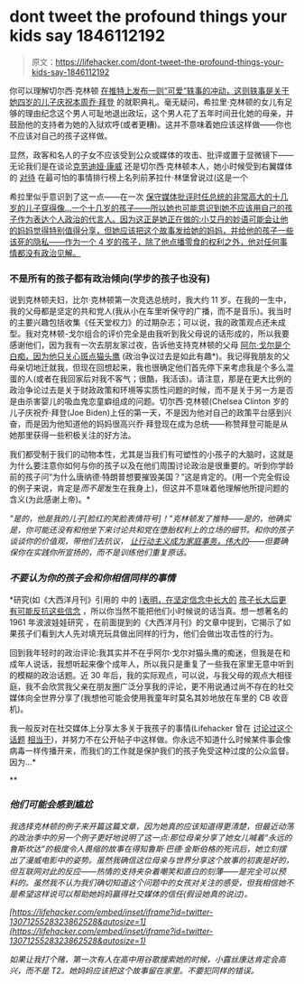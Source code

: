 # dont tweet the profound things your kids say 1846112192

> 原文：<https://lifehacker.com/dont-tweet-the-profound-things-your-kids-say-1846112192>

你可以理解切尔西·克林顿 [在推特上发布一则“可爱”轶事的冲动，这则轶事是关于她四岁的儿子庆祝本周乔·拜登](https://twitter.com/ChelseaClinton/status/1352299533255004163) 的就职典礼。毫无疑问，希拉里·克林顿的女儿有足够的理由纪念这个男人可耻地退出政坛，这个男人花了五年时间丑化她的母亲，并鼓励他的支持者为她的入狱欢呼(或者更糟)。这并不意味着她应该这样做——你也不应该对自己的孩子这样做。

显然，政客和名人的子女不应该受到公众或媒体的攻击、批评或置于显微镜下——无论我们是在谈论[克劳迪娅·康威](https://www.scu.edu/ethics/all-about-ethics/the-ethics-of-journalists-covering-claudia-conway/) 还是切尔西·克林顿本人，她小时候受到右翼媒体的 [对待](https://www.snopes.com/fact-check/rush-limbaugh-chelsea-clinton/) 在最可怕的事情排行榜上名列前茅拉什·林堡曾说过(这是一个

希拉里似乎意识到了这一点——在一次 [保守媒体批评时任总统的非常高大的十几岁的儿子穿得像...一个十几岁的孩子——所以她也可能意识到她不应该用自己的孩子作为表达个人政治的代言人。因为这正是她正在做的:小艾丹的妙语可能会让他的妈妈觉得特别值得分享，但她应该把这个故事发给她的妈妈，并给他的孩子一些该死的隐私——作为一个 4 岁的孩子，除了他点播零食的权利之外，他对任何事情都没有政治见解。](https://www.jacksonville.com/news/national/2017-08-22/chelsea-clinton-defends-barron-trump-after-conservative-website-bashes-his)



### 不是所有的孩子都有政治倾向(学步的孩子也没有)

说到克林顿夫妇，比尔·克林顿第一次竞选总统时，我大约 11 岁。在我的一生中，我的父母都是坚定的共和党人(我从小在车里听保守的广播，而不是音乐)。我当时的主要兴趣包括收集《任天堂权力》的过期杂志；可以说，我的政策观点还未成型。我对克林顿-戈尔组合的评价完全是由我听到我父母说的话形成的，所以我要感谢他们，因为我有一次去朋友家过夜，告诉他支持克林顿的父母 [阿尔·戈尔是个白痴，因为他只关心斑点猫头鹰](https://www.seattletimes.com/seattle-news/spotted-owl-became-symbol-in-1990s-controversy/) (政治争议过去是如此有趣*)。我记得我朋友的父母亲切地迁就我，但现在回想起来，我也很确定他们首先停下来考虑我是个多么混蛋的人(或者在我回家后对我不客气；很酷，我活该)。请注意，那是在更大比例的政治争论过去是关于财政政策和环境等实质性问题的时候，而不是关于另一方是否是由杀害婴儿的吸血鬼恋童癖组成的问题。切尔西·克林顿(Chelsea Clinton 岁的儿子庆祝乔·拜登(Joe Biden)上任的第一天，不是因为他对自己的政策平台感到兴奋，而是因为他知道他的妈妈很高兴乔·拜登现在成为总统——称赞拜登可能是从她那里获得一些积极关注的好方法。

我们都受制于我们的动物本性，尤其是当我们有可塑性的小孩子的大脑时，这就是为什么要注意你如何与你的孩子以及在他们周围讨论政治是很重要的。听到你学龄前的孩子问“为什么唐纳德·特朗普想要摧毁美国？”这是肯定的。(用一个完全假设的例子来说，肯定是*而不是*发生在我身上)，但这并不意味着他理解他所提问题的含义(为此感谢上帝)。*

*"是的，他是我的儿子[脸红的笑脸表情符号]！"克林顿发了推特——是的，他确实是，你可能还没有和他坐下来讨论共和党在堕胎权利上的立场的细节。和你的孩子谈谈你的价值观，带他们去抗议， [让行动主义成为家庭事务，伟大的](https://lifehacker.com/how-to-raise-an-activist-1836888783)——但要确保你在实践你所宣扬的，而不是训练他们重复原话。*

### *不要认为你的孩子会和你相信同样的事情*

*研究(如《大西洋月刊》引用的 中的 [)表明，在坚定信念中长大的](https://www.britannica.com/event/Bobo-doll-experiment) [孩子长大后更有可能反抗这些信念](https://www.theatlantic.com/politics/archive/2014/05/parents-political-beliefs/361462/) ，所以你当然不能把他们小时候说的话当真。想一想著名的 1961 年波波娃娃研究 ，在前面提到的《大西洋月刊》的文章中提到，它揭示了如果孩子们看到大人先对填充玩具做出同样的行为，他们会做出攻击性的行为。

回到我年轻时的政治评论:我其实并不在乎阿尔·戈尔对猫头鹰的痴迷，但我是在和成年人说话，我想听起来像个成年人，所以我只是重复了一些我在家里无意中听到的模糊的政治话题。近 30 年后，我的实际观点，可以说，与我父母的观点大相径庭，我不会欣赏我父亲在朋友圈广泛分享我的评论，更不用说通过尚不存在的社交媒体向全世界分享了(我想他可能会使用我童年时莫名其妙地放在车里的 CB 收音机)。

我一般反对在社交媒体上分享太多关于我孩子的事情(Lifehacker 曾在 [讨论过这个话题](https://offspring.lifehacker.com/dont-post-your-toddlers-tantrum-on-social-media-1837512158) [相当于](https://offspring.lifehacker.com/do-you-share-too-much-about-your-kids-online-1831622731))，并努力不在公开帖子中这样做。你永远不知道什么时候某件事会像病毒一样传播开来，而我们的工作就是保护我们的孩子免受这种过度的公众监督。因为...* 

**

### *他们可能会感到尴尬*

*我选择克林顿的例子来开篇这篇文章，因为她真的应该知道得更清楚，但最近动荡的政治季中的另一个例子更好地说明了这一点:那位母亲分享了她女儿喊着“永远的鲁斯坎达”的极度令人畏缩的故事在得知鲁斯·巴德·金斯伯格的死讯后，她立刻摆出了漫威电影中的姿势。虽然我确信这位母亲与世界分享这个故事的初衷是好的，但互联网对此的反应——热情的支持夹杂着嘲笑和直白的刻薄——是完全可以预料的。虽然我不认为我们确切知道这个问题中的女孩对关注的感受，但我相信她不是希望这样说可以帮助她妈妈赢得社交媒体的信任(假设她真的说过)。*

 *[https://lifehacker.com/embed/inset/iframe?id=twitter-1307125528323862528&autosize=1](https://lifehacker.com/embed/inset/iframe?id=twitter-1307125528323862528&autosize=1)* 

*如果让我打个赌，第一次有人在高中用谷歌搜索她的时候，小露丝康达肯定会高兴，而不是 T2。她妈妈应该把这个故事留在家里。不要犯同样的错误。*